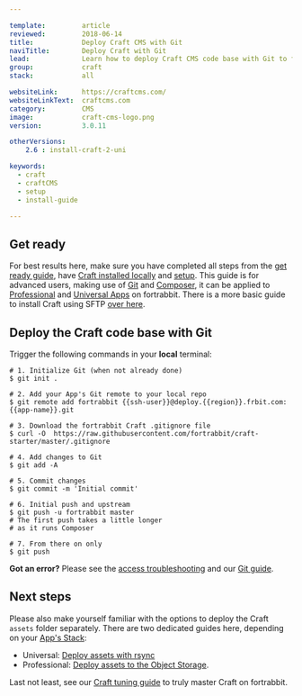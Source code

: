 ```yaml
---

template:         article
reviewed:         2018-06-14
title:            Deploy Craft CMS with Git 
naviTitle:        Deploy Craft with Git
lead:             Learn how to deploy Craft CMS code base with Git to fortrabbit. 
group:            craft
stack:            all

websiteLink:      https://craftcms.com/
websiteLinkText:  craftcms.com
category:         CMS
image:            craft-cms-logo.png
version:          3.0.11

otherVersions:
    2.6 : install-craft-2-uni

keywords:
  - craft
  - craftCMS
  - setup
  - install-guide

---
```




## Get ready

For best results here, make sure you have completed all steps from the [get ready guide](/craft-3-about), have [Craft installed locally](craft-3-install-local) and [setup](/craft-3-setup). This guide is for advanced users, making use of [Git](/git) and [Composer](/composer), it can be applied to [Professional](/app-pro) and [Universal Apps](/app-uni) on fortrabbit. There is a more basic guide to install Craft using SFTP [over here](/craft-3-upload-sftp).


<!--
Git deployment related?
## The storage folder

The `storage` folder within Craft is part of the [fortrabbit custom `.gitignore` file](). 
-->

## Deploy the Craft code base with Git

Trigger the following commands in your **local** terminal:

```
# 1. Initialize Git (when not already done)
$ git init .

# 2. Add your App's Git remote to your local repo
$ git remote add fortrabbit {{ssh-user}}@deploy.{{region}}.frbit.com:{{app-name}}.git

# 3. Download the fortrabbit Craft .gitignore file
$ curl -O  https://raw.githubusercontent.com/fortrabbit/craft-starter/master/.gitignore

# 4. Add changes to Git
$ git add -A

# 5. Commit changes
$ git commit -m 'Initial commit'

# 6. Initial push and upstream
$ git push -u fortrabbit master
# The first push takes a little longer
# as it runs Composer

# 7. From there on only
$ git push
```

**Got an error?** Please see the [access troubleshooting](/access-methods#toc-troubleshooting) and our [Git guide](/git).


## Next steps

Please also make yourself familiar with the options to deploy the Craft `assets` folder separately. There are two dedicated guides here, depending on your [App's Stack](/craft-3-about#toc-1-1-choose-your-stack): 

* Universal: [Deploy assets with rsync](/craft-3-assets-uni)
* Professional: [Deploy assets to the Object Storage](/craft-3-assets-pro).

Last not least, see our [Craft tuning guide](/craft-3-tune) to truly master Craft on fortrabbit.
